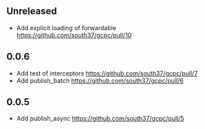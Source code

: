 ## Unreleased

<!-- When you commit changes, describe the changes above (in the ## Unreleased section). -->
<!-- All changes (implementation, or doc changes) are worth noting. -->
<!-- The changes listed above will go below when a new release is being prepared. -->

- Add explicit loading of forwardable https://github.com/south37/gcpc/pull/10

## 0.0.6

- Add test of interceptors https://github.com/south37/gcpc/pull/7
- Add publish_batch https://github.com/south37/gcpc/pull/6

## 0.0.5

- Add publish_async https://github.com/south37/gcpc/pull/5
